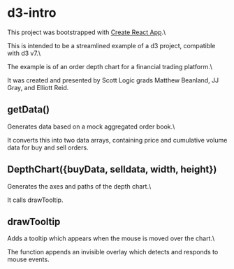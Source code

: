 # d3-intro

This project was bootstrapped with [Create React App](https://github.com/facebook/create-react-app).\

This is intended to be a streamlined example of a d3 project, compatible with d3 v7.\

The example is of an order depth chart for a financial trading platform.\

It was created and presented by Scott Logic grads Matthew Beanland, JJ Gray, and Elliott Reid.

## getData()

Generates data based on a mock aggregated order book.\

It converts this into two data arrays, containing price and cumulative volume data for buy and sell orders.

## DepthChart({buyData, selldata, width, height})

Generates the axes and paths of the depth chart.\

It calls drawTooltip.

## drawTooltip

Adds a tooltip which appears when the mouse is moved over the chart.\

The function appends an invisible overlay which detects and responds to mouse events.
